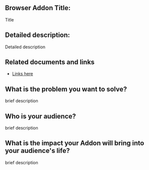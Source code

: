 ## Browser Addon Title:
Title

## Detailed description:
Detailed description
## Related documents and links
* [Links here](/thelink)

## What is the problem you want to solve?
brief description

## Who is your audience?
brief description

## What is the impact your Addon will bring into your audience's life?
brief description
